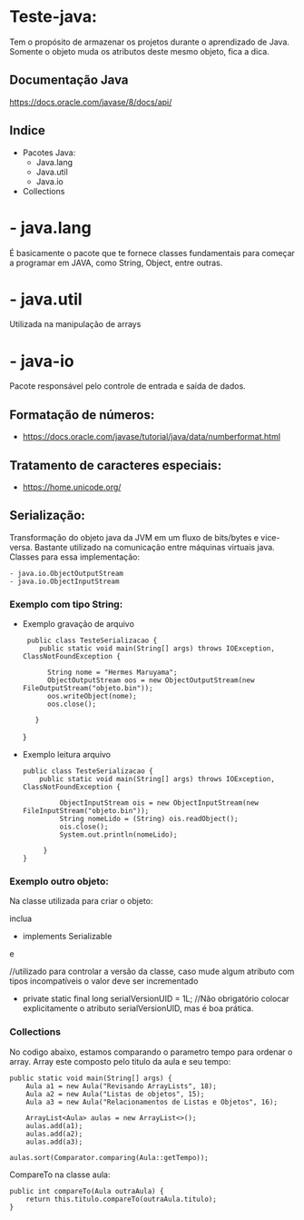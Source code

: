 # Teste-java: 

Tem o propósito de armazenar os projetos durante o aprendizado de Java.
Somente o objeto muda os atributos deste mesmo objeto, fica a dica.

## Documentação Java

https://docs.oracle.com/javase/8/docs/api/

## Indice

- Pacotes Java:
  - Java.lang
  - Java.util
  - Java.io
- Collections  

# - java.lang
 É basicamente o pacote que te fornece classes fundamentais para começar a programar em JAVA, como String, Object, entre outras.
# - java.util
 Utilizada na manipulação de arrays
# - java-io
  Pacote responsável pelo controle de entrada e saída de dados.
  ## Formatação de números:
  - https://docs.oracle.com/javase/tutorial/java/data/numberformat.html
  
  ## Tratamento de caracteres especiais:
  - https://home.unicode.org/
  
  ## Serialização:
  Transformação do objeto java da JVM em um fluxo de bits/bytes e vice-versa. Bastante utilizado na comunicação entre máquinas virtuais java. 
  Classes para essa implementação:
  
    - java.io.ObjectOutputStream
    - java.io.ObjectInputStream
    
  ### Exemplo com tipo String:
		
  - Exemplo gravação de arquivo
 
         public class TesteSerializacao {
	        public static void main(String[] args) throws IOException, ClassNotFoundException {
	    
		      String nome = "Hermes Maruyama";				
		      ObjectOutputStream oos = new ObjectOutputStream(new FileOutputStream("objeto.bin"));		
		      oos.writeObject(nome);
		      oos.close();
		      
	       }	      
	}	      
				
  - Exemplo leitura arquivo
		
        public class TesteSerializacao {
	        public static void main(String[] args) throws IOException, ClassNotFoundException {
	       
                 ObjectInputStream ois = new ObjectInputStream(new FileInputStream("objeto.bin"));
   	             String nomeLido = (String) ois.readObject();		
	             ois.close();
	             System.out.println(nomeLido);
		     
	         }
        }
	
  ### Exemplo outro objeto:
  
  Na classe utilizada para criar o objeto:
  
  inclua 
  
  - implements Serializable
  
  e 
  
   //utilizado para controlar a versão da classe, caso mude algum atributo com tipos incompatíveis o valor deve ser incrementado<br>
   - private static final long serialVersionUID = 1L; //Não obrigatório colocar explicitamente o atributo serialVersionUID, mas é boa prática.
  
  ### Collections
  
  No codigo abaixo, estamos comparando o parametro tempo para ordenar o array. Array este composto pelo titulo da aula e seu tempo:
  
  	public static void main(String[] args) {
		Aula a1 = new Aula("Revisando ArrayLists", 18);
		Aula a2 = new Aula("Listas de objetos", 15);
		Aula a3 = new Aula("Relacionamentos de Listas e Objetos", 16);
		
		ArrayList<Aula> aulas = new ArrayList<>();
		aulas.add(a1);
		aulas.add(a2);
		aulas.add(a3); 
		
  	aulas.sort(Comparator.comparing(Aula::getTempo));
  
  CompareTo na classe aula:  
  
  	public int compareTo(Aula outraAula) {
		return this.titulo.compareTo(outraAula.titulo);
	}
